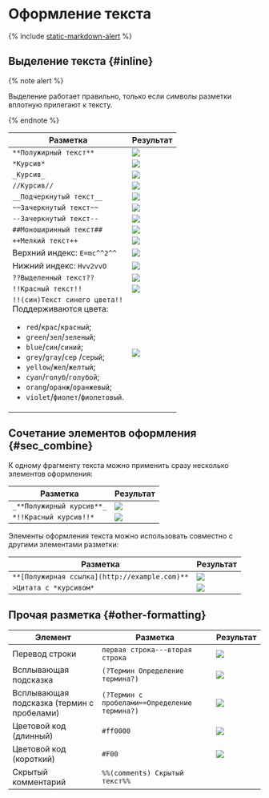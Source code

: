 # Оформление текста

{% include [static-markdown-alert](../../_includes/wiki/static-markdown-alert.md) %}

## Выделение текста {#inline}

{% note alert %}

Выделение работает правильно, только если символы разметки вплотную прилегают к тексту.

{% endnote %}

Разметка | Результат
--- | ---
`**Полужирный текст**` | ![](../../_assets/wiki/bold.png)
`*Курсив*` | ![](../../_assets/wiki/italic.png)
`_Курсив_` | ![](../../_assets/wiki/italic.png)
`//Курсив//` | ![](../../_assets/wiki/italic.png)
`__Подчеркнутый текст__` | ![](../../_assets/wiki/underlined.png)
`~~Зачеркнутый текст~~` | ![](../../_assets/wiki/crossed.png)
`--Зачеркнутый текст--` | ![](../../_assets/wiki/crossed.png)
`##Моноширинный текст##` | ![](../../_assets/wiki/monospaced.png)
`++Мелкий текст++` | ![](../../_assets/wiki/small.png)
Верхний индекс: `E=mc^^2^^` | ![](../../_assets/wiki/sup.png)
Нижний индекс: `Hvv2vvO` | ![](../../_assets/wiki/sub-no-spaces.png)
`??Выделенный текст??` | ![](../../_assets/wiki/red-background.png)
`!!Красный текст!!` | ![](../../_assets/wiki/red-colored.png)
`!!(син)Текст синего цвета!!`<br>Поддерживаются цвета:<ul><li>`red`/`крас`/`красный`;</li><li>`green`/`зел`/`зеленый`;</li><li>`blue`/`син`/`синий`;</li><li>`grey`/`gray`/`сер` /`серый`;</li><li>`yellow`/`жел`/`желтый`;</li><li>`cyan`/`голуб`/`голубой`;</li><li>`orang`/`оранж`/`оранжевый`;</li><li>`violet`/`фиолет`/`фиолетовый`.</li></ul> | ![](../../_assets/wiki/colored.png)

## Сочетание элементов оформления {#sec_combine}

К одному фрагменту текста можно применить сразу несколько элементов оформления:

Разметка | Результат
--- | ---
`_**Полужирный курсив**_` | ![](../../_assets/wiki/bold-italic.png)
`*!!Красный курсив!!*` | ![](../../_assets/wiki/red-italic.png)

Элементы оформления текста можно использовать совместно с другими элементами разметки:

Разметка | Результат
--- | ---
`**[Полужирная ссылка](http://example.com)**` | ![](../../_assets/wiki/bold-link.png)
`>Цитата с *курсивом*` | ![](../../_assets/wiki/quote-italic.png)

## Прочая разметка {#other-formatting}

Элемент | Разметка | Результат
--- | --- | ---
Перевод строки | `первая строка---вторая строка` | ![](../../_assets/wiki/line-break.png)
Всплывающая подсказка |`(?Термин Определение термина?)` | ![](../../_assets/wiki/Term-with-definition.png)
Всплывающая подсказка (термин с пробелами)|`(?Термин с пробелами==Определение термина?)` | ![](../../_assets/wiki/long-term-with-definition.png)
Цветовой код (длинный) | `#ff0000` | ![](../../_assets/wiki/color-code-long.png)
Цветовой код (короткий) | `#F00` | ![](../../_assets/wiki/color-code-short.png)
Скрытый комментарий | `%%(comments) Скрытый текст%% ` | 